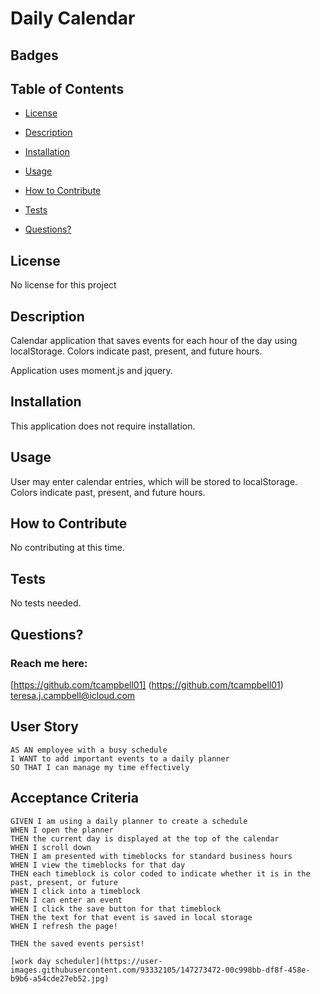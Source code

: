 

# Daily Calendar



  ## Badges


  ## Table of Contents

  * [License](#license)

  * [Description](#description)

  * [Installation](#installation)

  * [Usage](#usage)

  * [How to Contribute](#how-to-contribute)

  * [Tests](#tests)

  * [Questions?](#questions)

  ## License
 No license for this project

  ## Description
 Calendar application that saves events for each hour of the day using localStorage. Colors indicate past, present, and future hours. 

Application uses moment.js and jquery. 


  ## Installation

  This application does not require installation.

  ## Usage

  User may enter calendar entries, which will be stored to localStorage. Colors indicate past, present, and future hours. 

  ## How to Contribute
  
 No contributing at this time. 

  ## Tests
 No tests needed.

  ## Questions?

  ### Reach me here: 
  [https://github.com/tcampbell01] (https://github.com/tcampbell01)  
  teresa.j.campbell@icloud.com

## User Story

```
AS AN employee with a busy schedule
I WANT to add important events to a daily planner
SO THAT I can manage my time effectively
```

## Acceptance Criteria

```
GIVEN I am using a daily planner to create a schedule
WHEN I open the planner
THEN the current day is displayed at the top of the calendar
WHEN I scroll down
THEN I am presented with timeblocks for standard business hours
WHEN I view the timeblocks for that day
THEN each timeblock is color coded to indicate whether it is in the past, present, or future
WHEN I click into a timeblock
THEN I can enter an event
WHEN I click the save button for that timeblock
THEN the text for that event is saved in local storage
WHEN I refresh the page!

THEN the saved events persist!

[work day scheduler](https://user-images.githubusercontent.com/93332105/147273472-00c998bb-df8f-458e-b9b6-a54cde27eb52.jpg)

```

